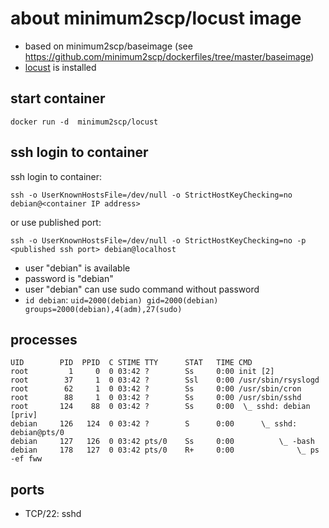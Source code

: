 # about minimum2scp/locust image

 * based on minimum2scp/baseimage (see https://github.com/minimum2scp/dockerfiles/tree/master/baseimage)
 * [locust](http://locust.io/) is installed

## start container

```
docker run -d  minimum2scp/locust
```

## ssh login to container

ssh login to container:

```
ssh -o UserKnownHostsFile=/dev/null -o StrictHostKeyChecking=no debian@<container IP address>
```

or use published port:

```
ssh -o UserKnownHostsFile=/dev/null -o StrictHostKeyChecking=no -p <published ssh port> debian@localhost
```

 * user "debian" is available
 * password is "debian"
 * user "debian" can use sudo command without password
 * `id debian`: `uid=2000(debian) gid=2000(debian) groups=2000(debian),4(adm),27(sudo)`

## processes

```
UID        PID  PPID  C STIME TTY      STAT   TIME CMD
root         1     0  0 03:42 ?        Ss     0:00 init [2]
root        37     1  0 03:42 ?        Ssl    0:00 /usr/sbin/rsyslogd
root        62     1  0 03:42 ?        Ss     0:00 /usr/sbin/cron
root        88     1  0 03:42 ?        Ss     0:00 /usr/sbin/sshd
root       124    88  0 03:42 ?        Ss     0:00  \_ sshd: debian [priv]
debian     126   124  0 03:42 ?        S      0:00      \_ sshd: debian@pts/0
debian     127   126  0 03:42 pts/0    Ss     0:00          \_ -bash
debian     178   127  0 03:42 pts/0    R+     0:00              \_ ps -ef fww
```

## ports

 * TCP/22: sshd

